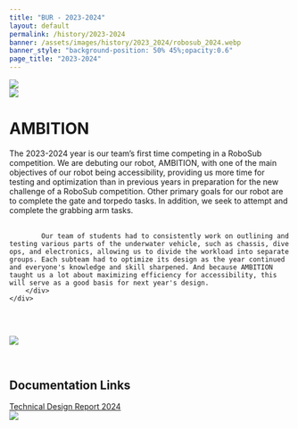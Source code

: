 ```yaml
---
title: "BUR - 2023-2024"
layout: default
permalink: /history/2023-2024
banner: /assets/images/history/2023_2024/robosub_2024.webp
banner_style: "background-position: 50% 45%;opacity:0.6"
page_title: "2023-2024"
---
```


<div class="bur-wide-container">
    <div class="row bur-subteam-row gx-5">
        <div class="col">
            <img class="bur-photo home-photo" src="{{site.base_url}}/assets/images/history/2023_2024/teleop_2324.webp" decoding="async">
        </div>
        <div class="col small-margin-top">
            <img class="bur-photo home-photo" src="{{site.base_url}}/assets/images/history/2023_2024/lab_2324.webp" decoding="async">
        </div>
    </div>
</div>

<div class="bur-wide-container small-margin-top">
    <div class="row bur-subteam-row">
        <h1>AMBITION</h1>
        <div class="bur-text">
            The 2023-2024 year is our team’s first time competing in a RoboSub competition. We are debuting our robot, AMBITION, with one of the main objectives of our robot being accessibility, providing us more time for testing and optimization than in previous years in preparation for the new challenge of a RoboSub competition. Other primary goals for our robot are to complete the gate and torpedo tasks. In addition, we seek to attempt and complete the grabbing arm tasks. <br/><br/>

            Our team of students had to consistently work on outlining and testing various parts of the underwater vehicle, such as chassis, dive ops, and electronics, allowing us to divide the workload into separate groups. Each subteam had to optimize its design as the year continued and everyone's knowledge and skill sharpened. And because AMBITION taught us a lot about maximizing efficiency for accessibility, this will serve as a good basis for next year's design.
        </div>
    </div>
</div>

<div class="bur-wide-container" style="margin-top: 60px; margin-bottom: 60px;">
    <img class="bur-photo" src="{{site.base_url}}/assets/images/history/2023_2024/poster_2324.webp" loading="lazy" decoding="async">
</div>

<div class="bur-wide-container">
    <div class="row bur-subteam-row">
        <div class="col-xl-4">
            <h2>Documentation Links</h2>
            <a href="https://drive.google.com/file/d/1sV06dk753rV1KYzEbMex80eeZetO_k_i/view?usp=sharing">Technical Design Report 2024 </a>
        </div>
        <div class="col small-margin-top">
            <img class="bur-photo" src="{{site.base_url}}/assets/images/history/2023_2024/deck_2324.webp" loading="lazy" decoding="async">
        </div>
    </div>
</div>
